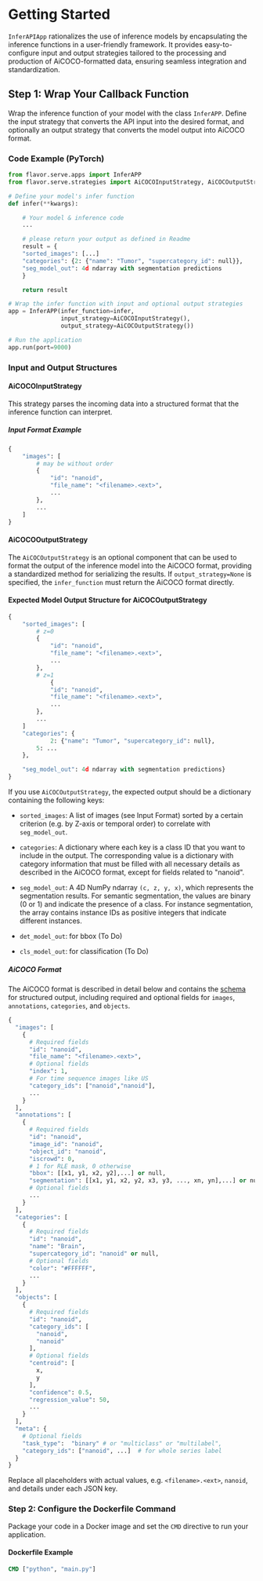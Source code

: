 # Getting Started
`InferAPIApp` rationalizes the use of inference models by encapsulating the inference functions in a user-friendly framework. It provides easy-to-configure input and output strategies tailored to the processing and production of AiCOCO-formatted data, ensuring seamless integration and standardization.

## Step 1: Wrap Your Callback Function

Wrap the inference function of your model with the class `InferAPP`. Define the input strategy that converts the API input into the desired format, and optionally an output strategy that converts the model output into AiCOCO format.

### Code Example (PyTorch)

```python
from flavor.serve.apps import InferAPP
from flavor.serve.strategies import AiCOCOInputStrategy, AiCOCOutputStrategy

# Define your model's infer function
def infer(**kwargs):

    # Your model & inference code
    ...

    # please return your output as defined in Readme
    result = {
    "sorted_images": [...]
    "categories": {2: {"name": "Tumor", "supercategory_id": null}},
    "seg_model_out": 4d ndarray with segmentation predictions
    }

    return result

# Wrap the infer function with input and optional output strategies
app = InferAPP(infer_function=infer,
               input_strategy=AiCOCOInputStrategy(),
               output_strategy=AiCOCOutputStrategy())

# Run the application
app.run(port=9000)
```

### Input and Output Structures

#### AiCOCOInputStrategy

This strategy parses the incoming data into a structured format that the inference function can interpret.

##### Input Format Example

```python
{
    "images": [
        # may be without order
        {
            "id": "nanoid",
            "file_name": "<filename>.<ext>",
            ...
        },
        ...
    ]
}
```

#### AiCOCOOutputStrategy

The `AiCOCOutputStrategy` is an optional component that can be used to format the output of the inference model into the AiCOCO format, providing a standardized method for serializing the results. If `output_strategy=None` is specified, the `infer_function` must return the AiCOCO format directly.

#### Expected Model Output Structure for AiCOCOutputStrategy
```python
{
	"sorted_images": [
	    # z=0
	    {
	        "id": "nanoid",
	        "file_name": "<filename>.<ext>",
	        ...
	    },
	    # z=1
            {
	        "id": "nanoid",
	        "file_name": "<filename>.<ext>",
	        ...
	    },
	    ...
	]
	"categories": {
            2: {"name": "Tumor", "supercategory_id": null},
	    5: ...
	},

	"seg_model_out": 4d ndarray with segmentation predictions}
}
```
If  you  use  `AiCOCOutputStrategy`,  the  expected  output  should  be  a  dictionary  containing  the  following  keys:

 -  `sorted_images`:  A  list  of  images (see Input Format) sorted by  a certain criterion  (e.g.  by  Z-axis  or  temporal order) to  correlate  with  `seg_model_out`.

- `categories`: A dictionary where each key is a class ID that you want to include in the output. The corresponding value is a dictionary with category information that must be filled with all necessary details as described in the AiCOCO format, except for fields related to "nanoid".

- `seg_model_out`: A 4D NumPy ndarray `(c, z, y, x)`, which represents the segmentation results. For semantic segmentation, the values are binary (0 or 1) and indicate the presence of a class. For instance segmentation, the array contains instance IDs as positive integers that indicate different instances.

- `det_model_out`: for bbox (To Do)

- `cls_model_out`: for classification (To Do)

##### AiCOCO Format

The AiCOCO format is described in detail below and contains the [schema](../../schema/ai-coco-v2.json)  for structured output, including required and optional fields for `images`, `annotations`, `categories`, and `objects`.

```python
{
  "images": [
    {
      # Required fields
      "id": "nanoid",
      "file_name": "<filename>.<ext>",
      # Optional fields
      "index": 1,
      # For time sequence images like US
      "category_ids": ["nanoid","nanoid"],
      ...
    }
  ],
  "annotations": [
    {
      # Required fields
      "id": "nanoid",
      "image_id": "nanoid",
      "object_id": "nanoid",
      "iscrowd": 0,
      # 1 for RLE mask, 0 otherwise
      "bbox": [[x1, y1, x2, y2],...] or null,
      "segmentation": [[x1, y1, x2, y2, x3, y3, ..., xn, yn],...] or null,
      # Optional fields
      ...
    }
  ],
  "categories": [
    {
      # Required fields
      "id": "nanoid",
      "name": "Brain",
      "supercategory_id": "nanoid" or null,
      # Optional fields
      "color": "#FFFFFF",
      ...
    }
  ],
  "objects": [
    {
      # Required fields
      "id": "nanoid",
      "category_ids": [
        "nanoid",
        "nanoid"
      ],
      # Optional fields
      "centroid": [
        x,
        y
      ],
      "confidence": 0.5,
      "regression_value": 50,
      ...
    }
  ],
  "meta": {
    # Optional fields
    "task_type":  "binary" # or "multiclass" or "multilabel",
    "category_ids": ["nanoid", ...]  # for whole series label
  }
}
```

Replace all placeholders with actual values, e.g.  `<filename>.<ext>`, `nanoid`, and details under each JSON key.

### Step 2: Configure the Dockerfile Command

Package your code in a Docker image and set the `CMD` directive to run your application.

#### Dockerfile Example

```dockerfile
CMD ["python", "main.py"]
```
